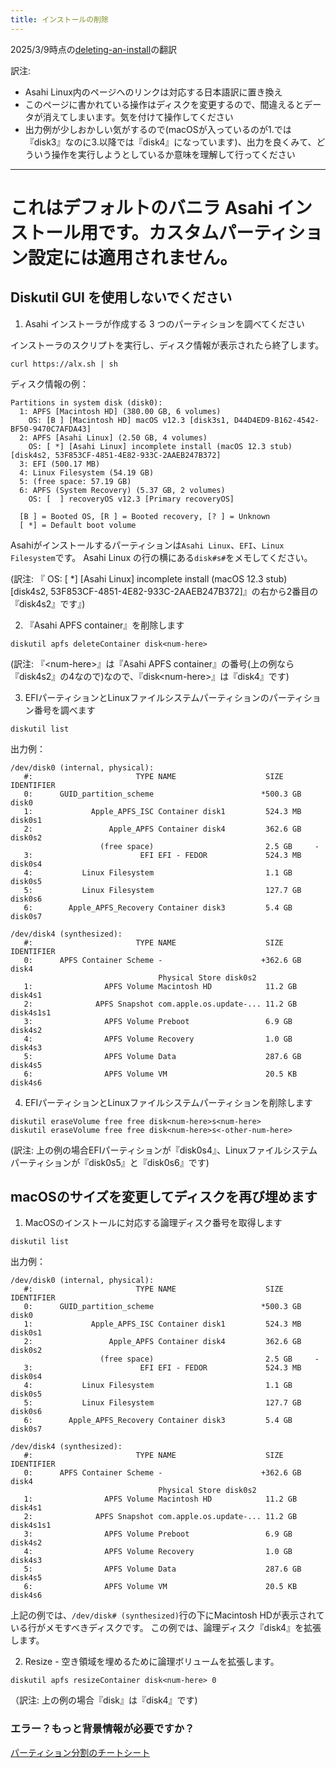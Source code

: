 ```yaml
---
title: インストールの削除
---
```


2025/3/9時点の[deleting-an-install](https://github.com/AsahiLinux/docs/blob/main/docs/sw/deleting-an-install.md)の翻訳

訳注: 
- Asahi Linux内のページへのリンクは対応する日本語訳に置き換え
- このページに書かれている操作はディスクを変更するので、間違えるとデータが消えてしまいます。気を付けて操作してください
- 出力例が少しおかしい気がするので(macOSが入っているのが1.では『disk3』なのに3.以降では『disk4』になっています)、出力を良くみて、どういう操作を実行しようとしているか意味を理解して行ってください

---
# これはデフォルトのバニラ Asahi インストール用です。カスタムパーティション設定には適用されません。

## Diskutil GUI を使用しないでください

1. Asahi インストーラが作成する 3 つのパーティションを調べてください

インストーラのスクリプトを実行し、ディスク情報が表示されたら終了します。

```
curl https://alx.sh | sh
```

ディスク情報の例：

```
Partitions in system disk (disk0):
  1: APFS [Macintosh HD] (380.00 GB, 6 volumes)
    OS: [B ] [Macintosh HD] macOS v12.3 [disk3s1, D44D4ED9-B162-4542-BF50-9470C7AFDA43]
  2: APFS [Asahi Linux] (2.50 GB, 4 volumes)
    OS: [ *] [Asahi Linux] incomplete install (macOS 12.3 stub) [disk4s2, 53F853CF-4851-4E82-933C-2AAEB247B372]
  3: EFI (500.17 MB)
  4: Linux Filesystem (54.19 GB)
  5: (free space: 57.19 GB)
  6: APFS (System Recovery) (5.37 GB, 2 volumes)
    OS: [  ] recoveryOS v12.3 [Primary recoveryOS]

  [B ] = Booted OS, [R ] = Booted recovery, [? ] = Unknown
  [ *] = Default boot volume
```

Asahiがインストールするパーティションは`Asahi Linux`、`EFI`、`Linux Filesystem`です。
Asahi Linux の行の横にある`disk#s#`をメモしてください。

(訳注: 『    OS: [ *] [Asahi Linux] incomplete install (macOS 12.3 stub) [disk4s2, 53F853CF-4851-4E82-933C-2AAEB247B372]』の右から2番目の『disk4s2』です』)
  
2. 『Asahi APFS container』を削除します

```
diskutil apfs deleteContainer disk<num-here>
```

(訳注: 『\<num-here\>』は『Asahi APFS container』の番号(上の例なら『disk4s2』の4なので)なので、『disk\<num-here\>』は『disk4』です)

3. EFIパーティションとLinuxファイルシステムパーティションのパーティション番号を調べます

```
diskutil list
```

出力例：

```
/dev/disk0 (internal, physical):
   #:                       TYPE NAME                    SIZE       IDENTIFIER
   0:      GUID_partition_scheme                        *500.3 GB   disk0
   1:             Apple_APFS_ISC Container disk1         524.3 MB   disk0s1
   2:                 Apple_APFS Container disk4         362.6 GB   disk0s2
                    (free space)                         2.5 GB     -
   3:                        EFI EFI - FEDOR             524.3 MB   disk0s4
   4:           Linux Filesystem                         1.1 GB     disk0s5
   5:           Linux Filesystem                         127.7 GB   disk0s6
   6:        Apple_APFS_Recovery Container disk3         5.4 GB     disk0s7

/dev/disk4 (synthesized):
   #:                       TYPE NAME                    SIZE       IDENTIFIER
   0:      APFS Container Scheme -                      +362.6 GB   disk4
                                 Physical Store disk0s2
   1:                APFS Volume Macintosh HD            11.2 GB    disk4s1
   2:              APFS Snapshot com.apple.os.update-... 11.2 GB    disk4s1s1
   3:                APFS Volume Preboot                 6.9 GB     disk4s2
   4:                APFS Volume Recovery                1.0 GB     disk4s3
   5:                APFS Volume Data                    287.6 GB   disk4s5
   6:                APFS Volume VM                      20.5 KB    disk4s6
```

4. EFIパーティションとLinuxファイルシステムパーティションを削除します

```
diskutil eraseVolume free free disk<num-here>s<num-here>
diskutil eraseVolume free free disk<num-here>s<-other-num-here>
```

(訳注: 上の例の場合EFIパーティションが『disk0s4』、Linuxファイルシステムパーティションが『disk0s5』と『disk0s6』です)

## macOSのサイズを変更してディスクを再び埋めます
1. MacOSのインストールに対応する論理ディスク番号を取得します

```
diskutil list
```
出力例： 

```
/dev/disk0 (internal, physical):
   #:                       TYPE NAME                    SIZE       IDENTIFIER
   0:      GUID_partition_scheme                        *500.3 GB   disk0
   1:             Apple_APFS_ISC Container disk1         524.3 MB   disk0s1
   2:                 Apple_APFS Container disk4         362.6 GB   disk0s2
                    (free space)                         2.5 GB     -
   3:                        EFI EFI - FEDOR             524.3 MB   disk0s4
   4:           Linux Filesystem                         1.1 GB     disk0s5
   5:           Linux Filesystem                         127.7 GB   disk0s6
   6:        Apple_APFS_Recovery Container disk3         5.4 GB     disk0s7

/dev/disk4 (synthesized):
   #:                       TYPE NAME                    SIZE       IDENTIFIER
   0:      APFS Container Scheme -                      +362.6 GB   disk4
                                 Physical Store disk0s2
   1:                APFS Volume Macintosh HD            11.2 GB    disk4s1
   2:              APFS Snapshot com.apple.os.update-... 11.2 GB    disk4s1s1
   3:                APFS Volume Preboot                 6.9 GB     disk4s2
   4:                APFS Volume Recovery                1.0 GB     disk4s3
   5:                APFS Volume Data                    287.6 GB   disk4s5
   6:                APFS Volume VM                      20.5 KB    disk4s6
```

上記の例では、`/dev/disk# (synthesized)`行の下にMacintosh HDが表示されている行がメモすべきディスクです。
この例では、論理ディスク『disk4』を拡張します。

2. Resize - 空き領域を埋めるために論理ボリュームを拡張します。

```
diskutil apfs resizeContainer disk<num-here> 0
```

（訳注: 上の例の場合『disk<num-here>』は『disk4』です)

### エラー？もっと背景情報が必要ですか？
[パーティション分割のチートシート](partitioning-cheatsheet.md)
